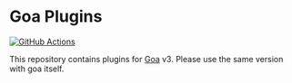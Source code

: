 # Goa Plugins

[![GitHub Actions](https://github.com/tchssk/goaplugins/workflows/Go/badge.svg)](https://github.com/tchssk/goaplugins/actions)

This repository contains plugins for [Goa](https://github.com/goadesign/goa) v3.
Please use the same version with goa itself.
